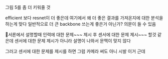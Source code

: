 그림 5를 좀 더 키워줄 것

 efficient 보다 resnet이 더 좋은데 여기에서 왜 더 좋은 결과를 가져온지에 대한 분석을 하는게 맞다
 일반적으로 더 큰 backbone 쓰는게 좋은거 아닌가? 의문이 들 수 있음

서론에서 설명할때 인력에 대한 문제~~~ 제시
후 센서에 대한 문제 제시~~~ 할것 같은데
센서에 대한 문제 제시가 아니라 설명이 나와서 문맥이 맞지 않다


그러고 센서에 대한 문제를 제시를 하면 그럼 카메라 써도 아니 시발 이거 근데